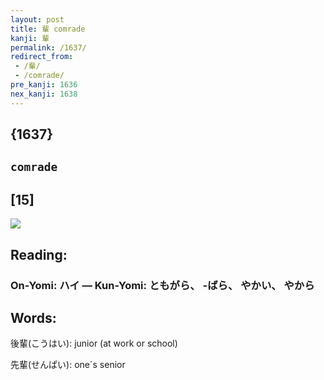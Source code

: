 ```yaml
---
layout: post
title: 輩 comrade
kanji: 輩
permalink: /1637/
redirect_from:
 - /輩/
 - /comrade/
pre_kanji: 1636
nex_kanji: 1638
---
```


## {1637}

## `comrade`

## [15]

<div class="stroke"><img src="E8BCA9.png" /></div>

## Reading:

### On-Yomi: ハイ &mdash; Kun-Yomi: ともがら、 -ばら、 やかい、 やから

## Words:

後輩(こうはい): junior (at work or school)

先輩(せんぱい): one´s senior
